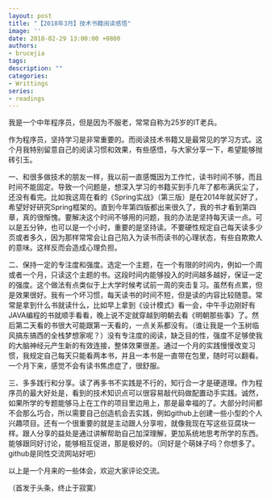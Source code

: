 ```yaml
---
layout: post
title: "【2018年3月】技术书籍阅读感悟"
image: ''
date: 2018-02-29 13:00:00 +0800
authors:
- brucejia
tags:
description: ""
categories:
- Writtings
series: 
- readings
---
```


我是一个中年程序员，但是因为不服老，常常自称为25岁的IT老兵。

作为程序员，坚持学习是非常重要的。而阅读技术书籍又是最常见的学习方式。这个月我特别留意自己的阅读习惯和效果，有些感悟，与大家分享一下，希望能够抛砖引玉。

一、和很多做技术的朋友一样，我以前一直感慨因为工作忙，读书时间不够，而且时间不能固定。导致一个问题是，想深入学习的书籍买到手几年了都布满灰尘了，还没有看完。比如我这周在看的《Spring实战》（第三版）是在2014年就买好了，希望好好研究Spring框架的。直到今年第四版都出来很久了，我的书才看到第四章，真的很惭愧。要解决这个时间不够用的问题，我的办法是坚持每天读一点。可以是五分钟，也可以是一个小时，重要的是坚持读。不要硬性规定自己每天读多少页或者多久，因为那样常常会让自己陷入为读书而读书的心理状态，有些自欺欺人的意味。这样反而会造成心理负担。

二、保持一定的专注度和强度。选定一个主题，在一个有限的时间内，例如一个周或者一个月，只读这个主题的书。这段时间内能够投入的时间越多越好，保证一定的强度。这个做法有点类似于上大学时候考试前一周的突击复习。虽然有点累，但是效果很好。我有一个坏习惯，每天读书的时间不短，但是读的内容比较随意。常常是拿到什么书就读什么，比如早上拿到《设计模式》看一会，中午手边刚好有JAVA编程的书就顺手看看，晚上说不定就穿越到明朝去看《明朝那些事》了。然后第二天看的书很大可能跟第一天看的，一点关系都没有。（谁让我是一个玉树临风搞东搞西的全栈梦想家呢？）没有专注度的阅读，缺乏目的性，强度不足够使我的大脑神经元产生新的有效连接，整体效果很差。通过一个月的实践慢慢改变习惯，我规定自己每天只能看两本书，并且一本书是一直带在包里，随时可以翻看。一个月下来，感觉不会有读书焦虑症了，很舒服。

三、多多践行和分享。读了再多书不实践是不行的，知行合一才是硬道理。作为程序员的最大好处是，看到的技术知识点可以很容易敲代码做配置动手实践。诚然，如果所学的专题能够马上在工作的项目里边用上，那是最幸福的了。大部分时间都不会那么巧合，所以需要自己创造机会去实践，例如github上创建一些小型的个人兴趣项目。还有一个很重要的就是主动跟人分享啦，就像我现在写这些豆腐块一样。跟人分享的益处是通过讲解帮助自己加深理解，更加系统地思考所学的东西。能够跟同好讨论，能够相互促进，那是极好的。（同好是个萌妹子吗？你想多了。github是同性交流网站好吧）

以上是一个月来的一些体会，欢迎大家评论交流。

（首发于头条，终止于寂寞）

